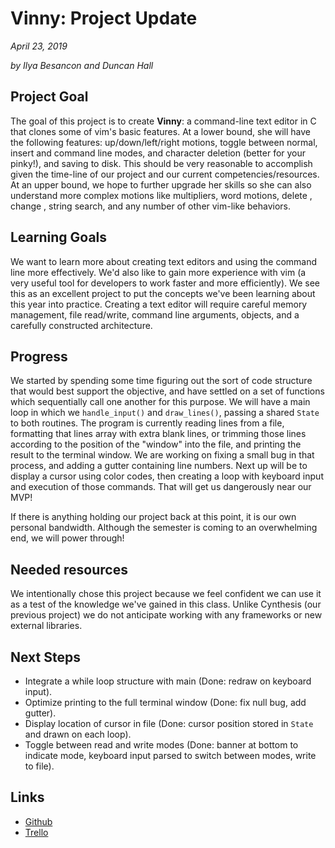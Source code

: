 # Vinny: Project Update

*April 23, 2019*

*by Ilya Besancon and Duncan Hall*

## Project Goal

The goal of this project is to create **Vinny**: a command-line text editor in C that clones some of vim's basic features. At a lower bound, she will have the following features: up/down/left/right motions, toggle between normal, insert and command line modes, and character deletion (better for your pinky!), and saving to disk. This should be very reasonable to accomplish given the time-line of our project and our current competencies/resources. At an upper bound, we hope to further upgrade her skills so she can also understand more complex motions like multipliers, word motions, delete <motion>, change <motion>, string search, and any number of other vim-like behaviors.

## Learning Goals

We want to learn more about creating text editors and using the command line more effectively. We'd also like to gain more experience with vim (a very useful tool for developers to work faster and more efficiently). We see this as an excellent project to put the concepts we've been learning about this year into practice. Creating a text editor will require careful memory management, file read/write, command line arguments, objects, and a carefully constructed architecture.

## Progress

We started by spending some time figuring out the sort of code structure that would best support the objective, and have settled on a set of functions which sequentially call one another for this purpose. We will have a main loop in which we `handle_input()` and `draw_lines()`, passing a shared `State` to both routines. The program is currently reading lines from a file, formatting that lines array with extra blank lines, or trimming those lines according to the position of the "window" into the file, and printing the result to the terminal window. We are  working on fixing a small bug in that process, and adding a gutter containing line numbers. Next up will be to display a cursor using color codes, then creating a loop with keyboard input and execution of those commands. That will get us dangerously near our MVP!

If there is anything holding our project back at this point, it is our own personal bandwidth. Although the semester is coming to an overwhelming end, we will power through!

## Needed resources

We intentionally chose this project because we feel confident we can use it as a test of the knowledge we've gained in this class. Unlike Cynthesis (our previous project) we do not anticipate working with any frameworks or new external libraries.

## Next Steps

- Integrate a while loop structure with main (Done: redraw on keyboard input).
- Optimize printing to the full terminal window (Done: fix null bug, add gutter).
- Display location of cursor in file (Done: cursor position stored in `State` and drawn on each loop).
- Toggle between read and write modes (Done: banner at bottom to indicate mode, keyboard input parsed to switch between modes, write to file).

## Links

- [Github](https://github.com/DuncanDHall/vinny.git)
- [Trello](https://trello.com/b/1oTw5qhM/vinny)
